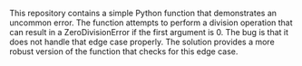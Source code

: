 This repository contains a simple Python function that demonstrates an uncommon error. The function attempts to perform a division operation that can result in a ZeroDivisionError if the first argument is 0. The bug is that it does not handle that edge case properly. The solution provides a more robust version of the function that checks for this edge case.